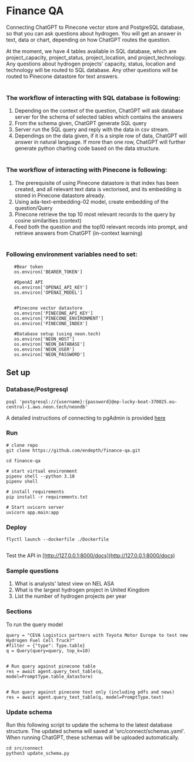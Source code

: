 # Finance QA

Connecting ChatGPT to Pinecone vector store and PostgreSQL database, so that you can ask questions about hydrogen. You will get an answer in text, data or chart, depending on how ChatGPT routes the question.

At the moment, we have 4 tables available in SQL database, which are project_capacity, project_status, project_location, and project_technology. Any questions about hydrogen projects' capacity, status, location and technology will be routed to SQL database. Any other questions will be routed to Pinecone datastore for text answers.
</br>
</br>

### The workflow of interacting with SQL database is following:

1. Depending on the context of the question, ChatGPT will ask database server for the schema of selected tables which contains the answers
2. From the schema given, ChatGPT generate SQL query
3. Server run the SQL query and reply with the data in csv stream.
4. Dependings on the data given, if it is a sinple row of data, ChatGPT will answer in natural language. If more than one row, ChatGPT will further generate python charting code based on the data structure.
   </br>
   </br>

### The workflow of interacting with Pinecone is following:

1. The prerequisite of using Pinecone datastore is that index has been created, and all relevant text data is vectorised, and its embedding is stored in Pinecone datastore already.
2. Using ada-text-embedding-02 model, create embedding of the question/Query
3. Pinecone retrieve the top 10 most relevant records to the query by cosine similarities (context)
4. Feed both the question and the top10 relevant records into prompt, and retrieve answers from ChatGPT (in-context learning)
   </br>
   </br>

### Following environment variables need to set:

```
   #Bear token
   os.environ['BEARER_TOKEN']

   #OpenAI API
   os.environ['OPENAI_API_KEY']
   os.environ['OPENAI_MODEL']
   

   #Pinecone vector datastore
   os.environ['PINECONE_API_KEY']
   os.environ['PINECONE_ENVIRONMENT']
   os.environ['PINECONE_INDEX']

   #Database setup (using neon.tech)
   os.environ['NEON_HOST']
   os.environ['NEON_DATABASE']
   os.environ['NEON_USER']
   os.environ['NEON_PASSWORD']
 ```

## Set up

### Database/Postgresql

```
psql 'postgresql://{username}:{password}@ep-lucky-boat-370025.eu-central-1.aws.neon.tech/neondb'
```
A detailed instructions of connecting to pgAdmin is provided [here](https://neon.tech/docs/connect/connect-postgres-gui)
### Run 
```
# clone repo
git clone https://github.com/endepth/finance-qa.git

cd finance-qa

# start virtual environment
pipenv shell --python 3.10
pipenv shell

# install requirements
pip install -r requirements.txt

# Start uvicorn server
uvicorn app.main:app

```

### Deploy
```
flyctl launch --dockerfile ./Dockerfile


```
Test the API in [http://127.0.0.1:8000/docs](http://127.0.0.1:8000/docs)

### Sample questions
1. What is analysts' latest view on NEL ASA
2. What is the largest hydrogen project in United Kingdom
3. List the number of hydrogen projects per year


### Sections

To run the query model 

```
query = "CEVA Logistics partners with Toyota Motor Europe to test new Hydrogen Fuel Cell Truck?"
#filter = {"type": Type.table}
q = Query(query=query, top_k=10)


# Run query against pinecone table 
res = await agent.query_text_table(q, model=PromptType.table_datastore)


# Run query against pinecone text only (including pdfs and news)
res = await agent.query_text_table(q, model=PromptType.text)
```

### Update schema

Run this following script to update the schema to the latest database structure. The updated schema will saved at 'src/connect/schemas.yaml'. When running ChatGPT, these schemas will be uploaded automatically. 
```
cd src/connect
python3 update_schema.py

```

